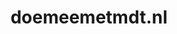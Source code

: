 ---
layout: post
title:  "doemeemetmdt.nl"
internal_url:  "/dutchgov/doemeemetmdt.nl.html"
categories: dutchgov
---